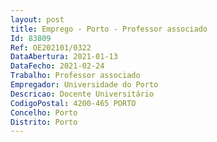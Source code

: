 ```yaml
--- 
layout: post
title: Emprego - Porto - Professor associado
Id: 83809
Ref: OE202101/0322
DataAbertura: 2021-01-13
DataFecho: 2021-02-24
Trabalho: Professor associado
Empregador: Universidade do Porto
Descricao: Docente Universitário
CodigoPostal: 4200-465 PORTO
Concelho: Porto
Distrito: Porto
--- 
```

